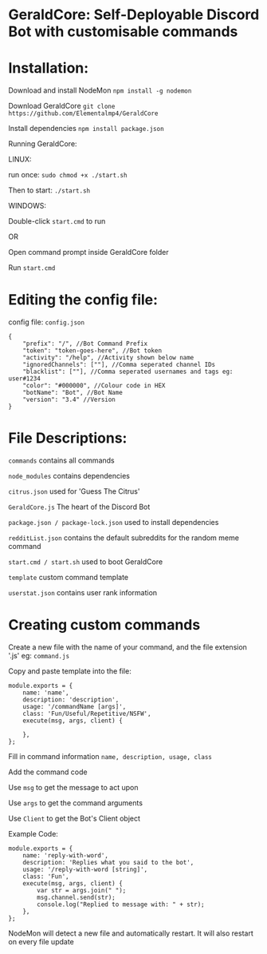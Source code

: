 # GeraldCore: Self-Deployable Discord Bot with customisable commands

# Installation:

Download and install NodeMon
```npm install -g nodemon```

Download GeraldCore
```git clone https://github.com/Elementalmp4/GeraldCore```

Install dependencies
```npm install package.json```

Running GeraldCore:

LINUX:

run once: ```sudo chmod +x ./start.sh```

Then to start: ```./start.sh```

WINDOWS:

Double-click ```start.cmd``` to run

OR

Open command prompt inside GeraldCore folder

Run ```start.cmd```

# Editing the config file:

config file: ```config.json```

```
{
	"prefix": "/", //Bot Command Prefix
	"token": "token-goes-here", //Bot token
	"activity": "/help", //Activity shown below name
	"ignoredChannels": [""], //Comma seperated channel IDs
	"blacklist": [""], //Comma seperated usernames and tags eg: user#1234
	"color": "#000000", //Colour code in HEX
	"botName": "Bot", //Bot Name
	"version": "3.4" //Version
}
```

# File Descriptions:

```commands```
contains all commands

```node_modules```
contains dependencies

```citrus.json```
used for 'Guess The Citrus'

```GeraldCore.js```
The heart of the Discord Bot

```package.json / package-lock.json```
used to install dependencies

```redditList.json```
contains the default subreddits for the random meme command

```start.cmd / start.sh```
used to boot GeraldCore

```template```
custom command template

```userstat.json```
contains user rank information

# Creating custom commands

Create a new file with the name of your command, and the file extension '.js' eg: ```command.js```

Copy and paste template into the file: 

```
module.exports = {
	name: 'name',
	description: 'description',
	usage: '/commandName [args]',
	class: 'Fun/Useful/Repetitive/NSFW',
	execute(msg, args, client) {
		
	},
};

```

Fill in command information ```name, description, usage, class```

Add the command code 

Use ```msg``` to get the message to act upon

Use ```args``` to get the command arguments

Use ```Client``` to get the Bot's Client object

Example Code:

```
module.exports = {
	name: 'reply-with-word',
	description: 'Replies what you said to the bot',
	usage: '/reply-with-word [string]',
	class: 'Fun',
	execute(msg, args, client) {
		var str = args.join(" ");
		msg.channel.send(str);
		console.log("Replied to message with: " + str);
	},
};

```

NodeMon will detect a new file and automatically restart. It will also restart on every file update
